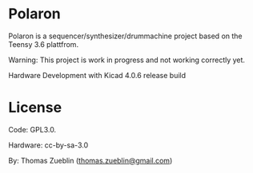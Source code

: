 Polaron
=======

Polaron is a sequencer/synthesizer/drummachine project based on the Teensy 3.6 plattfrom.

Warning: This project is work in progress and not working correctly yet.

Hardware Development with Kicad 4.0.6 release build

License
=======

Code: GPL3.0.

Hardware: cc-by-sa-3.0

By: Thomas Zueblin (thomas.zueblin@gmail.com)